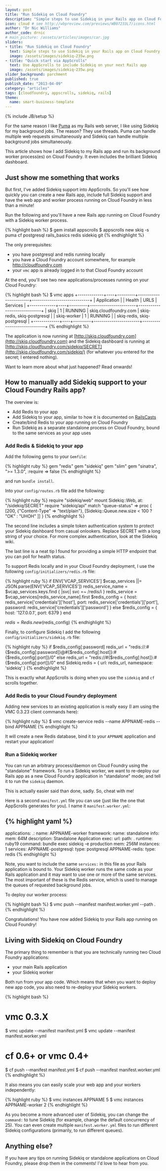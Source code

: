```yaml
---
layout: post
title: "Run Sidekiq on Cloud Foundry"
description: "Simple steps to use Sidekiq in your Rails app on Cloud Foundry; even faster with AppScroll!"
icon: cloud # see http://wbpreview.com/previews/WB07233L7/icons.html
author: "Dr Nic Williams"
author_code: drnic
# main_picture: /assets/articles/images/car.jpg
sliders:
- title: "Run Sidekiq on Cloud Foundry"
  text: Simple steps to use Sidekiq in your Rails app on Cloud Foundry
  image: /assets/images/sidekiq-235w.png
- title: "Quick start via AppScrolls"
  text: Use AppScrolls to include Sidekiq on your next Rails app
  image: /assets/images/sidekiq-235w.png
slider_background: parchment
published: true
publish_date: "2013-04-09"
category: "articles"
tags: [cloudfoundry, appscrolls, sidekiq, rails]
theme:
  name: smart-business-template
---
```

{% include JB/setup %}

For the same reason I like [Puma](http://starkandwayne.com/articles/2013/03/27/puma-in-cloud-foundry/ "Stark & Wayne's Did you know you can use Puma in Cloud Foundry?") as my Rails web server, I like using Sidekiq for my background jobs. The reason? They use threads. Puma can handle multiple web requests simultaneously and Sidekiq can handle multiple background jobs simultaneously.

This article shows how I add Sidekiq to my Rails app and run its background worker process(es) on Cloud Foundry. It even includes the brilliant Sidekiq dashboard.

## Just show me something that works

But first, I've added Sidekiq support into AppScrolls. So you'll see how quickly you can create a new Rails app, include full Sidekiq support and have the web app and worker process running on Cloud Foundry in less than a minute!

Run the following and you'll have a new Rails app running on Cloud Foundry with a Sidekiq worker process.

{% highlight bash %}
$ gem install appscrolls
$ appscrolls new skiq -s puma cf postgresql rails_basics redis sidekiq git
{% endhighlight %}

The only prerequisites:

* you have postgresql and redis running locally
* you have a Cloud Foundry account somewhere, for example http://cloudfoundry.com
* your `vmc` app is already logged in to that Cloud Foundry account

At the end, you'll see two new applications/processes running on your Cloud Foundry:

{% highlight bash %}
$ vmc apps
+-------------+----+---------+-----------------------+-----------------------------+
| Application |    | Health  | URLS                  | Services                    |
+-------------+----+---------+-----------------------+-----------------------------+
| skiq        | 1  | RUNNING | skiq.cloudfoundry.com | skiq-redis, skiq-postgresql |
| skiq-worker | 1  | RUNNING |                       | skiq-redis, skiq-postgresql |
+-------------+----+---------+-----------------------+-----------------------------+
{% endhighlight %}

The application is now running at [http://skiq.cloudfoundry.com](http://skiq.cloudfoundry.com) and the Sidekiq dashboard is running at [http://skiq.cloudfoundry.com/sidekiq/SECRET](http://skiq.cloudfoundry.com/sidekiq/) (for whatever you entered for the secret; I entered nothing).

Want to learn more about what just happened? Read onwards!

## How to manually add Sidekiq support to your Cloud Foundry Rails app?

The overview is:

* Add Redis to your app
* Add Sidekiq to your app, similar to how it is documented on [RailsCasts](http://railscasts.com/episodes/366-sidekiq "#366 Sidekiq - RailsCasts")
* Create/bind Redis to your app running on Cloud Foundry
* Run Sidekiq as a separate standalone process on Cloud Foundry, bound to the same services as your app uses

### Add Redis & Sidekiq to your app

Add the following gems to your `Gemfile`:

{% highlight ruby %}
gem "redis"
gem "sidekiq"
gem "slim"
gem "sinatra", ">= 1.3.0", :require => false
{% endhighlight %}

and run `bundle install`.

Into your `config/routes.rb` file add the following:

{% highlight ruby %}
require "sidekiq/web"
mount Sidekiq::Web, at: "/sidekiq/SECRET"
require "sidekiq/api"
match "queue-status" => proc { [200, {"Content-Type" => "text/plain"}, [Sidekiq::Queue.new.size < 100 ? "OK" : "UHOH" ]] }
{% endhighlight %}

The second line includes a simple token authentication system to protect your Sidekiq dashboard from casual onlookers. Replace SECRET with a long string of your choice. For more complex authentication, look at the Sidekiq wiki.

The last line is a neat tip I found for providing a simple HTTP endpoint that you can poll for health status.

To support Redis locally and in your Cloud Foundry deployment, I use the following `config/initializers/redis.rb` file:

{% highlight ruby %}
if ENV['VCAP_SERVICES']
  $vcap_services ||= JSON.parse(ENV['VCAP_SERVICES'])
  redis_service_name = $vcap_services.keys.find { |svc| svc =~ /redis/i }
  redis_service = $vcap_services[redis_service_name].first
  $redis_config = {
    host: redis_service['credentials']['host'],
    port: redis_service['credentials']['port'],
    password: redis_service['credentials']['password']
  }
else
  $redis_config = {
    host: '127.0.0.1',
    port: 6379
  }
end

$redis = Redis.new($redis_config)
{% endhighlight %}

Finally, to configure Sidekiq I add the following `config/initializers/sidekiq.rb` file:

{% highlight ruby %}
if $redis_config[:password]
  redis_url = "redis://:#{$redis_config[:password]}@#{$redis_config[:host]}:#{$redis_config[:port]}/0"
else
  redis_url = "redis://#{$redis_config[:host]}:#{$redis_config[:port]}/0"
end
Sidekiq.redis = { url: redis_url, namespace: 'sidekiq' }
{% endhighlight %}

This is exactly what AppScrolls is doing when you use the `sidekiq` and `cf` scrolls together.

### Add Redis to your Cloud Foundry deployment

Adding new services to an existing application is really easy (I am using the VMC 0.3.23 client commands here):

{% highlight ruby %}
$ vmc create-service redis --name APPNAME-redis --bind APPNAME
{% endhighlight %}

It will create a new Redis database, bind it to your `APPNAME` application and restart your application!

### Run a Sidekiq worker

You can run an arbitrary process/daemon on Cloud Foundry using the "standalone" framework. To run a Sidekiq worker, we want to re-deploy our Rails app as a new Cloud Foundry application in "standalone" mode; and tell it to run the `sidekiq` daemon.

This is actually easier said than done, sadly. So, cheat with me!

Here is a second `manifest.yml` file you can use (just like the one that AppScrolls generates for you). I name it `manifest.worker.yml`:

{% highlight yaml %}
---
applications:
  .:
    name: APPNAME-worker
    framework:
      name: standalone
      info:
        mem: 64M
        description: Standalone Application
        exec: 
    url: 
    path: .
    runtime: ruby19
    command: bundle exec sidekiq -e production
    mem: 256M
    instances: 1
    services:
      APPNAME-postgresql:
        type: postgresql
      APPNAME-redis:
        type: redis
{% endhighlight %}

Note, you want to include the same `services:` in this file as your Rails application is bound to. Your Sidekiq worker runs the same code as your Rails application and it may want to use one or more of the same services. The most important of these is the Redis service, which is used to manage the queues of requested background jobs.

To deploy our worker process:

{% highlight bash %}
$ vmc push --manifest manifest.worker.yml --path .
{% endhighlight %}

Congratulations! You have now added Sidekiq to your Rails app running on Cloud Foundry!

## Living with Sidekiq on Cloud Foundry

The primary thing to remember is that you are technically running two Cloud Foundry applications:

* your main Rails application
* your Sidekiq worker

Both run from your app code. Which means that when you want to deploy new app code, you also need to re-deploy your Sidekiq workers.

{% highlight bash %}
# vmc 0.3.X
$ vmc update --manifest manifest.yml
$ vmc update --manifest manifest.worker.yml
# cf 0.6+ or vmc 0.4+
$ cf push --manifest manifest.yml
$ cf push --manifest manifest.worker.yml
{% endhighlight %}

It also means you can easily scale your web app and your workers independently:

{% highlight ruby %}
$ vmc instances APPNAME 5
$ vmc instances APPNAME-worker 2
{% endhighlight %}

As you become a more advanced user of Sidekiq, you can change the `command:` to tune Sidekiq (for example, change the default concurrency of 25). You can even create multiple `manifest.worker.yml` files to run different Sidekiq configurations (primarily, to run different queues).

## Anything else?

If you have any tips on running Sidekiq or standalone applications on Cloud Foundry, please drop them in the comments! I'd love to hear from you.
